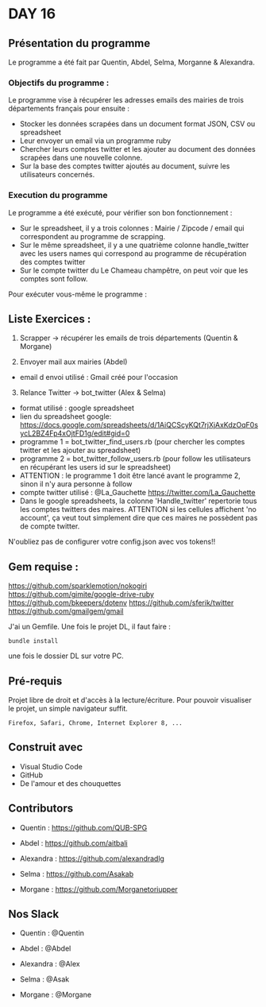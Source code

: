 # DAY 16

## Présentation du programme

Le programme a été fait par Quentin, Abdel, Selma, Morganne & Alexandra. 

### Objectifs du programme :
Le programme vise à récupérer les adresses emails des mairies de trois départements français pour ensuite :
- Stocker les données scrapées dans un document format JSON, CSV ou spreadsheet
- Leur envoyer un email via un programme ruby
- Chercher leurs comptes twitter et les ajouter au document des données scrapées dans une nouvelle colonne.
- Sur la base des comptes twitter ajoutés au document, suivre les utilisateurs concernés.

### Execution du programme

Le programme a été exécuté, pour vérifier son bon fonctionnement : 
- Sur le spreadsheet, il y a trois colonnes : Mairie / Zipcode / email qui correspondent au programme de scrapping. 
- Sur le même spreadsheet, il y a une quatrième colonne handle_twitter avec les users names qui correspond au programme de récupération des comptes twitter
- Sur le compte twitter du Le Chameau champêtre, on peut voir que les comptes sont follow.

Pour exécuter vous-même le programme : 


## Liste Exercices :

1. Scrapper -> récupérer les emails de trois départements (Quentin & Morgane)

2. Envoyer mail aux mairies (Abdel)
 - email d envoi utilisé : Gmail créé pour l'occasion

3. Relance Twitter -> bot_twitter (Alex & Selma)
 - format utilisé : google spreadsheet 
 - lien du spreadsheet google: https://docs.google.com/spreadsheets/d/1AiQCScyKQt7rjXjAxKdzOqF0sycL2BZ4Fp4xOjtFD1g/edit#gid=0
 - programme 1 = bot_twitter_find_users.rb (pour chercher les comptes twitter et les ajouter au spreadsheet)
 - programme 2 = bot_twitter_follow_users.rb (pour follow les utilisateurs en récupérant les users id sur le spreadsheet)
 - ATTENTION : le programme 1 doit être lancé avant le programme 2, sinon il n'y aura personne à follow
 - compte twitter utilisé : @La_Gauchette https://twitter.com/La_Gauchette 
 - Dans le google spreadsheets, la colonne 'Handle_twitter' repertorie tous les comptes twitters des maires. ATTENTION si les cellules affichent 'no account', ça veut tout simplement dire que ces maires ne possèdent pas de compte twitter.


N'oubliez pas de configurer votre config.json avec vos tokens!!

## Gem requise :
https://github.com/sparklemotion/nokogiri
https://github.com/gimite/google-drive-ruby
https://github.com/bkeepers/dotenv
https://github.com/sferik/twitter
https://github.com/gmailgem/gmail

J'ai un Gemfile. Une fois le projet DL, il faut faire : 
```
bundle install
```
une fois le dossier DL sur votre PC. 

## Pré-requis

Projet libre de droit et d'accès à la lecture/écriture. 
Pour pouvoir visualiser le projet, un simple navigateur suffit.


```
Firefox, Safari, Chrome, Internet Explorer 8, ...
```

## Construit avec

* Visual Studio Code
* GitHub
* De l'amour et des chouquettes


## Contributors

* Quentin : https://github.com/QUB-SPG

* Abdel : https://github.com/aitbali

* Alexandra : https://github.com/alexandradlg

* Selma : https://github.com/Asakab

* Morgane : https://github.com/Morganetoriupper

## Nos Slack

* Quentin : @Quentin

* Abdel : @Abdel

* Alexandra : @Alex

* Selma : @Asak

* Morgane : @Morgane


